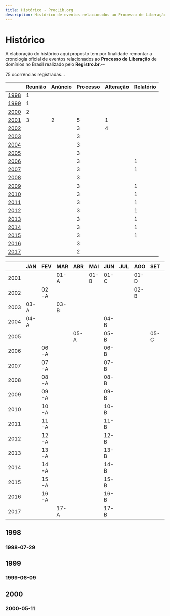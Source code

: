 ```yaml
---
title: Histórico - ProcLib.org
description: Histórico de eventos relacionados ao Processo de Liberação de domínios realizado pelo Registro.br no Brasil
---
```


# Histórico

A elaboração do histórico aqui proposto tem por finalidade remontar a cronologia oficial de eventos relacionados ao **Processo de Liberação** de domínios no Brasil realizado pelo **Registro.br**.--

75 ocorrências registradas...

|               | Reunião | Anúncio | Processo | Alteração | Relatório |
|:--------------|:---|:---|:--|:---|:---|
| [1998](#1998) | 1  |    |   |    |    |
| [1999](#1999) | 1  |    |   |    |    |
| [2000](#2000) | 2  |    |   |    |    |
| [2001](#2001) | 3  | 2  | 5 | 1  |    |
| [2002](#2002) |    |    | 3 | 4  |    |
| [2003](#2003) |    |    | 3 |    |    |
| [2004](#2004) |    |    | 3 |    |    |
| [2005](#2005) |    |    | 3 |    |    |
| [2006](#2006) |    |    | 3 |    | 1  |
| [2007](#2007) |    |    | 3 |    | 1  |
| [2008](#2008) |    |    | 3 |    |    |
| [2009](#2009) |    |    | 3 |    | 1  |
| [2010](#2010) |    |    | 3 |    | 1  |
| [2011](#2011) |    |    | 3 |    | 1  |
| [2012](#2012) |    |    | 3 |    | 1  |
| [2013](#2013) |    |    | 3 |    | 1  |
| [2014](#2014) |    |    | 3 |    | 1  |
| [2015](#2015) |    |    | 3 |    | 1  |
| [2016](#2016) |    |    | 3 |    |    |
| [2017](#2017) |    |    | 2 |    |    |

|      |  JAN   |  FEV   |  MAR   |  ABR   |  MAI   |  JUN   |  JUL   |  AGO   |  SET   |  OUT   |  NOV   |  DEZ   |
|:-----|:-------|:-------|:-------|:-------|:-------|:-------|:-------|:-------|:-------|:-------|:-------|:-------|
| 2001 |        |        |  01-A  |        |  01-B  |  01-C  |        |  01-D  |        |        |  01-E  |        |
| 2002 |        |  02-A  |        |        |        |        |        |  02-B  |        |        |  02-C  |        |
| 2003 |  03-A  |        |  03-B  |        |        |        |        |        |        |        |        |  03-C  |
| 2004 |  04-A  |        |        |        |        |  04-B  |        |        |        |        |  04-C  |        |
| 2005 |        |        |        |  05-A  |        |  05-B  |        |        |  05-C  |        |        |        |
| 2006 |        |  06-A  |        |        |        |  06-B  |        |        |        |  06-C  |        |        |
| 2007 |        |  07-A  |        |        |        |  07-B  |        |        |        |  07-C  |        |        |
| 2008 |        |  08-A  |        |        |        |  08-B  |        |        |        |  08-C  |        |        |
| 2009 |        |  09-A  |        |        |        |  09-B  |        |        |        |  09-C  |        |        |
| 2010 |        |  10-A  |        |        |        |  10-B  |        |        |        |  10-C  |        |        |
| 2011 |        |  11-A  |        |        |        |  11-B  |        |        |        |  11-C  |        |        |
| 2012 |        |  12-A  |        |        |        |  12-B  |        |        |        |  12-C  |        |        |
| 2013 |        |  13-A  |        |        |        |  13-B  |        |        |        |  13-C  |        |        |
| 2014 |        |  14-A  |        |        |        |  14-B  |        |        |        |  14-C  |        |        |
| 2015 |        |  15-A  |        |        |        |  15-B  |        |        |        |  15-C  |        |        |
| 2016 |        |  16-A  |        |        |        |  16-B  |        |        |        |  16-C  |        |        |
| 2017 |        |        |  17-A  |        |        |  17-B  |        |        |        |        |        |        |

## 1998

### 1998-07-29

## 1999

### 1999-06-09

## 2000

### 2000-05-11
